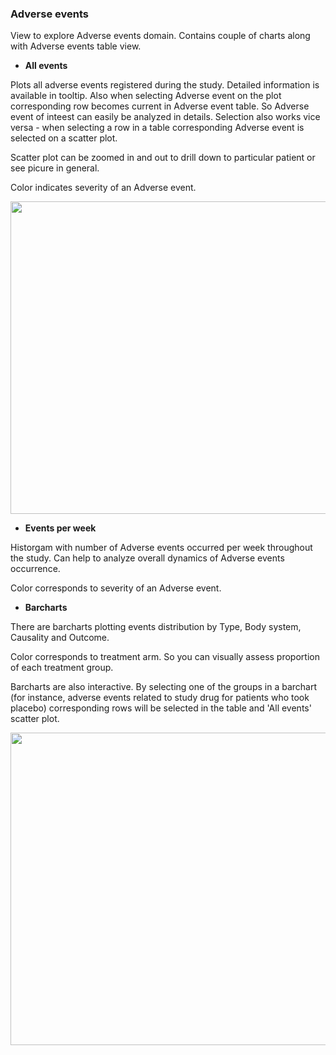 ### Adverse events

View to explore Adverse events domain. Contains couple of charts along with Adverse events table view.

* **All events**

Plots all adverse events registered during the study. Detailed information is available in tooltip. Also when selecting Adverse event on the plot corresponding row becomes current in Adverse event table. So Adverse event of inteest can easily be analyzed in details. Selection also works vice versa - when selecting a row in a table corresponding Adverse event is selected on a scatter plot.

Scatter plot can be zoomed in and out to drill down to particular patient or see picure in general. 

Color indicates severity of an Adverse event.

<img src="https://raw.githubusercontent.com/datagrok-ai/public/master/packages/ClinicalCase/img/ae_all_events.gif" height="500" width='800'/>


* **Events per week**

Historgam with number of Adverse events occurred per week throughout the study. Can help to analyze overall dynamics of Adverse events occurrence.

Color corresponds to severity of an Adverse event.

* **Barcharts**

There are barcharts plotting events distribution by Type, Body system, Causality and Outcome.

Color corresponds to treatment arm. So you can visually assess proportion of each treatment group.

Barcharts are also interactive. By selecting one of the groups in a barchart (for instance, adverse events related to study drug for patients who took placebo) corresponding rows will be selected in the table and 'All events' scatter plot.

<img src="https://raw.githubusercontent.com/datagrok-ai/public/master/packages/ClinicalCase/img/ae_barcharts.gif" height="500" width='800'/>

